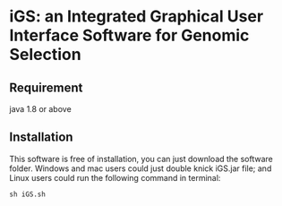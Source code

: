 # iGS: an Integrated Graphical User Interface Software for Genomic Selection

## Requirement 
java 1.8 or above

## Installation
This software is free of installation, you can just download the software folder. Windows and mac users could just double knick iGS.jar file; and Linux users could run the following command in terminal:

    sh iGS.sh 
